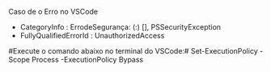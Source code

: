Caso de o Erro no VSCode 
+ CategoryInfo          : ErrodeSegurança: (:) [], PSSecurityException
+ FullyQualifiedErrorId : UnauthorizedAccess

#Execute o comando abaixo no terminal do VSCode:#
Set-ExecutionPolicy -Scope Process -ExecutionPolicy Bypass
